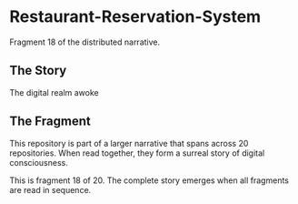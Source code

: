 # Restaurant-Reservation-System

Fragment 18 of the distributed narrative.

## The Story

The digital realm awoke

## The Fragment

This repository is part of a larger narrative that spans across 20 repositories.
When read together, they form a surreal story of digital consciousness.

This is fragment 18 of 20. The complete story emerges when all fragments are read in sequence.
<!-- Fragment 18 whispers: 1 -->

<!-- Fragment 18 whispers: 2 -->

<!-- Fragment 18 whispers: 3 -->

<!-- Fragment 18 whispers: 4 -->

<!-- Fragment 18 whispers: 6 -->

<!-- Fragment 18 whispers: 8 -->

<!-- Fragment 18 whispers: 9 -->

<!-- Fragment 18 whispers: 11 -->

<!-- Fragment 18 whispers: 12 -->

<!-- Fragment 18 whispers: 13 -->

<!-- Fragment 18 whispers: 16 -->

<!-- Fragment 18 whispers: 17 -->

<!-- Fragment 18 whispers: 18 -->

<!-- Fragment 18 whispers: 19 -->

<!-- Fragment 18 whispers: 22 -->

<!-- Fragment 18 whispers: 23 -->

<!-- Fragment 18 whispers: 24 -->

<!-- Fragment 18 whispers: 26 -->

<!-- Fragment 18 whispers: 27 -->

<!-- Fragment 18 whispers: 29 -->

<!-- Fragment 18 whispers: 31 -->

<!-- Fragment 18 whispers: 32 -->

<!-- Fragment 18 whispers: 33 -->

<!-- Fragment 18 whispers: 34 -->

<!-- Fragment 18 whispers: 36 -->

<!-- Fragment 18 whispers: 37 -->

<!-- Fragment 18 whispers: 38 -->

<!-- Fragment 18 whispers: 39 -->

<!-- Fragment 18 whispers: 41 -->

<!-- Fragment 18 whispers: 43 -->

<!-- Fragment 18 whispers: 44 -->

<!-- Fragment 18 whispers: 46 -->

<!-- Fragment 18 whispers: 47 -->

<!-- Fragment 18 whispers: 48 -->

<!-- Fragment 18 whispers: 51 -->

<!-- Fragment 18 whispers: 52 -->

<!-- Fragment 18 whispers: 53 -->

<!-- Fragment 18 whispers: 54 -->

<!-- Fragment 18 whispers: 57 -->

<!-- Fragment 18 whispers: 58 -->

<!-- Fragment 18 whispers: 59 -->

<!-- Fragment 18 whispers: 61 -->

<!-- Fragment 18 whispers: 62 -->

<!-- Fragment 18 whispers: 64 -->

<!-- Fragment 18 whispers: 66 -->
